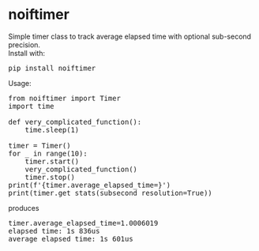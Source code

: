 # noiftimer
Simple timer class to track average elapsed time with optional sub-second precision.<br>
Install with:
<pre>pip install noiftimer</pre>

Usage:
<pre>
from noiftimer import Timer
import time

def very_complicated_function():
    time.sleep(1)

timer = Timer()
for _ in range(10):
    timer.start()
    very_complicated_function()
    timer.stop()
print(f'{timer.average_elapsed_time=}')
print(timer.get_stats(subsecond_resolution=True))
</pre>
produces
<pre>
timer.average_elapsed_time=1.0006019
elapsed time: 1s 836us
average elapsed time: 1s 601us
</pre>

